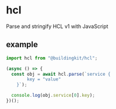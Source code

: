 # hcl

Parse and stringify HCL v1 with JavaScript

## example

```js
import hcl from "@buildingkit/hcl";

(async () => {
  const obj = await hcl.parse(`service {
        key = "value"
    }`);

  console.log(obj.service[0].key);
})();
```
